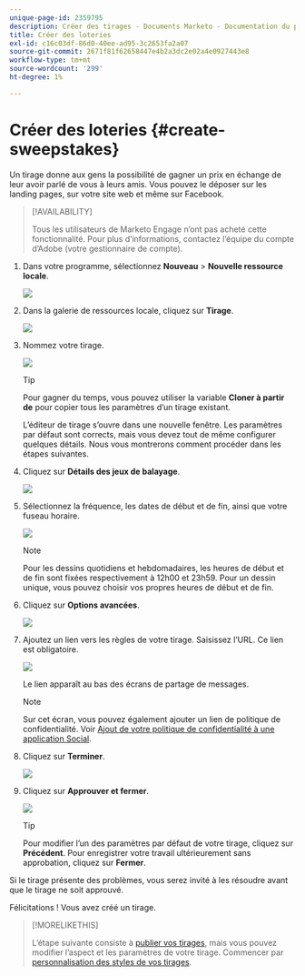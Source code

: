 ```yaml
---
unique-page-id: 2359795
description: Créer des tirages - Documents Marketo - Documentation du produit
title: Créer des loteries
exl-id: c16c03df-86d0-40ee-ad95-3c2653fa2a07
source-git-commit: 2671f81f62658447e4b2a3dc2e02a4e0927443e8
workflow-type: tm+mt
source-wordcount: '299'
ht-degree: 1%

---
```


# Créer des loteries {#create-sweepstakes}

Un tirage donne aux gens la possibilité de gagner un prix en échange de leur avoir parlé de vous à leurs amis. Vous pouvez le déposer sur les landing pages, sur votre site web et même sur Facebook.

>[!AVAILABILITY]
>
>Tous les utilisateurs de Marketo Engage n’ont pas acheté cette fonctionnalité. Pour plus d’informations, contactez l’équipe du compte d’Adobe (votre gestionnaire de compte).

1. Dans votre programme, sélectionnez **Nouveau** > **Nouvelle ressource locale**.

   ![](assets/image2014-9-25-17-3a29-3a20.png)

1. Dans la galerie de ressources locale, cliquez sur **Tirage**.

   ![](assets/image2014-9-25-17-3a29-3a31.png)

1. Nommez votre tirage.

   ![](assets/image2014-9-25-17-3a29-3a50.png)

   >[!TIP]
   >
   >Pour gagner du temps, vous pouvez utiliser la variable **Cloner à partir de** pour copier tous les paramètres d’un tirage existant.

   L’éditeur de tirage s’ouvre dans une nouvelle fenêtre. Les paramètres par défaut sont corrects, mais vous devez tout de même configurer quelques détails. Nous vous montrerons comment procéder dans les étapes suivantes.

1. Cliquez sur **Détails des jeux de balayage**.

   ![](assets/image2014-9-25-17-3a32-3a37.png)

1. Sélectionnez la fréquence, les dates de début et de fin, ainsi que votre fuseau horaire.

   ![](assets/image2014-9-25-17-3a32-3a43.png)

   >[!NOTE]
   >
   >Pour les dessins quotidiens et hebdomadaires, les heures de début et de fin sont fixées respectivement à 12h00 et 23h59. Pour un dessin unique, vous pouvez choisir vos propres heures de début et de fin.

1. Cliquez sur **Options avancées**.

   ![](assets/image2014-9-25-17-3a33-3a19.png)

1. Ajoutez un lien vers les règles de votre tirage. Saisissez l’URL. Ce lien est obligatoire.

   ![](assets/image2014-9-25-17-3a33-3a30.png)

   Le lien apparaît au bas des écrans de partage de messages.

   >[!NOTE]
   >
   >Sur cet écran, vous pouvez également ajouter un lien de politique de confidentialité. Voir [Ajout de votre politique de confidentialité à une application Social](/help/marketo/product-docs/demand-generation/social/social-functions/add-your-privacy-policy-to-a-social-app.md).

1. Cliquez sur **Terminer**.

   ![](assets/image2014-9-25-17-3a34-3a2.png)

1. Cliquez sur **Approuver et fermer**.

   ![](assets/image2014-9-25-17-3a34-3a15.png)

   >[!TIP]
   >
   >Pour modifier l’un des paramètres par défaut de votre tirage, cliquez sur **Précédent**. Pour enregistrer votre travail ultérieurement sans approbation, cliquez sur **Fermer**.

Si le tirage présente des problèmes, vous serez invité à les résoudre avant que le tirage ne soit approuvé.

Félicitations ! Vous avez créé un tirage.

>[!MORELIKETHIS]
>
>L’étape suivante consiste à [publier vos tirages](/help/marketo/product-docs/demand-generation/social/sweepstakes/publish-a-sweepstakes.md), mais vous pouvez modifier l’aspect et les paramètres de votre tirage. Commencer par [personnalisation des styles de vos tirages](/help/marketo/product-docs/demand-generation/social/sweepstakes/customize-sweepstakes-styles.md).
